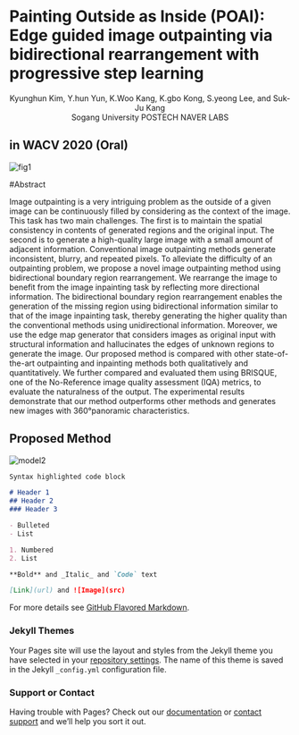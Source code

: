 # Painting Outside as Inside (POAI): Edge guided image outpainting via bidirectional rearrangement with progressive step learning

<!-- You can use the [editor on GitHub](https://github.com/GODGANG4885/Painting_Outside_as_Inside-POAI-/edit/gh-pages/index.md) to maintain and preview the content for your website in Markdown files. -->
 <center>Kyunghun Kim, Y.hun Yun, K.Woo Kang, K.gbo Kong, S.yeong Lee, and Suk-Ju Kang</center>  
 
 <center>  Sogang University  POSTECH  NAVER LABS</center>  
 
## in WACV 2020 (Oral)


![fig1](https://user-images.githubusercontent.com/36159663/120644590-77ea5200-c4b2-11eb-9e39-45ba369f36c5.png)

#Abstract  

Image outpainting is a very intriguing problem as the outside of a given image can be continuously filled by considering as the context of the image. This task has two main
challenges. The first is to maintain the spatial consistency in contents of generated regions and the original input. The second is to generate a high-quality large image with a small amount of adjacent information. Conventional image outpainting methods generate inconsistent, blurry, and repeated pixels. To alleviate the difficulty of an outpainting problem, we propose a novel image outpainting method using bidirectional boundary region rearrangement. We rearrange the image to benefit from the image inpainting task by reflecting more directional information. The bidirectional boundary region rearrangement enables the generation of the missing region using bidirectional information similar to that of the image inpainting task, thereby generating the higher quality than the conventional methods using unidirectional information. Moreover, we use the edge map generator that considers images as original input with structural information and hallucinates the edges of unknown regions to generate the image. Our proposed method is compared with other state-of-the-art outpainting and inpainting methods both qualitatively and quantitatively. We further compared and evaluated them using BRISQUE, one of the No-Reference image quality assessment (IQA) metrics, to evaluate the naturalness of the output. The experimental results demonstrate that our method outperforms other methods and generates new images with 360°panoramic characteristics.  

## Proposed Method
![model2](https://user-images.githubusercontent.com/36159663/120647203-4b840500-c4b5-11eb-91df-1053f4e71ceb.png)

```markdown
Syntax highlighted code block

# Header 1
## Header 2
### Header 3

- Bulleted
- List

1. Numbered
2. List

**Bold** and _Italic_ and `Code` text

[Link](url) and ![Image](src)
```

For more details see [GitHub Flavored Markdown](https://guides.github.com/features/mastering-markdown/).

### Jekyll Themes

Your Pages site will use the layout and styles from the Jekyll theme you have selected in your [repository settings](https://github.com/GODGANG4885/Painting_Outside_as_Inside-POAI-/settings/pages). The name of this theme is saved in the Jekyll `_config.yml` configuration file.

### Support or Contact

Having trouble with Pages? Check out our [documentation](https://docs.github.com/categories/github-pages-basics/) or [contact support](https://support.github.com/contact) and we’ll help you sort it out.
